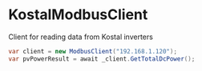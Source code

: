 # KostalModbusClient
Client for reading data from Kostal inverters

```c#
var client = new ModbusClient("192.168.1.120");
var pvPowerResult = await _client.GetTotalDcPower();

```